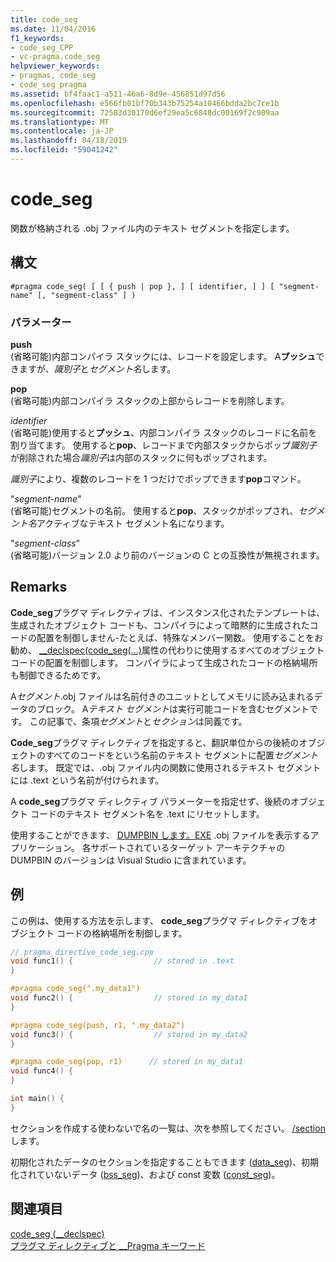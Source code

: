 ```yaml
---
title: code_seg
ms.date: 11/04/2016
f1_keywords:
- code_seg_CPP
- vc-pragma.code_seg
helpviewer_keywords:
- pragmas, code_seg
- code_seg pragma
ms.assetid: bf4faac1-a511-46a6-8d9e-456851d97d56
ms.openlocfilehash: e566fb01bf70b343b75254a10466bdda2bc7ce1b
ms.sourcegitcommit: 72583d30170d6ef29ea5c6848dc00169f2c909aa
ms.translationtype: MT
ms.contentlocale: ja-JP
ms.lasthandoff: 04/18/2019
ms.locfileid: "59041242"
---
```

# <a name="codeseg"></a>code_seg
関数が格納される .obj ファイル内のテキスト セグメントを指定します。

## <a name="syntax"></a>構文

```
#pragma code_seg( [ [ { push | pop }, ] [ identifier, ] ] [ "segment-name" [, "segment-class" ] )
```

### <a name="parameters"></a>パラメーター

**push**<br/>
(省略可能)内部コンパイラ スタックには、レコードを設定します。 A**プッシュ**できますが、*識別子*と*セグメント名*します。

**pop**<br/>
(省略可能)内部コンパイラ スタックの上部からレコードを削除します。

*identifier*<br/>
(省略可能)使用すると**プッシュ**、内部コンパイラ スタックのレコードに名前を割り当てます。 使用すると**pop**、レコードまで内部スタックからポップ*識別子*が削除された場合*識別子*は内部のスタックに何もポップされます。

*識別子*により、複数のレコードを 1 つだけでポップできます**pop**コマンド。

"*segment-name*"<br/>
(省略可能)セグメントの名前。 使用すると**pop**、スタックがポップされ、*セグメント名*アクティブなテキスト セグメント名になります。

"*segment-class*"<br/>
(省略可能)バージョン 2.0 より前のバージョンの C との互換性が無視されます。

## <a name="remarks"></a>Remarks

**Code_seg**プラグマ ディレクティブは、インスタンス化されたテンプレートは、生成されたオブジェクト コードも、コンパイラによって暗黙的に生成されたコードの配置を制御しません-たとえば、特殊なメンバー関数。 使用することをお勧め、 [__declspec(code_seg(...)](../cpp/code-seg-declspec.md)属性の代わりに使用するすべてのオブジェクト コードの配置を制御します。 コンパイラによって生成されたコードの格納場所も制御できるためです。

A*セグメント*.obj ファイルは名前付きのユニットとしてメモリに読み込まれるデータのブロック。 A*テキスト セグメント*は実行可能コードを含むセグメントです。 この記事で、条項*セグメント*と*セクション*は同義です。

**Code_seg**プラグマ ディレクティブを指定すると、翻訳単位からの後続のオブジェクトのすべてのコードをという名前のテキスト セグメントに配置*セグメント名*します。 既定では、.obj ファイル内の関数に使用されるテキスト セグメントには .text という名前が付けられます。

A **code_seg**プラグマ ディレクティブ パラメーターを指定せず、後続のオブジェクト コードのテキスト セグメント名を .text にリセットします。

使用することができます、 [DUMPBIN します。EXE](../build/reference/dumpbin-command-line.md) .obj ファイルを表示するアプリケーション。 各サポートされているターゲット アーキテクチャの DUMPBIN のバージョンは Visual Studio に含まれています。

## <a name="example"></a>例

この例は、使用する方法を示します、 **code_seg**プラグマ ディレクティブをオブジェクト コードの格納場所を制御します。

```cpp
// pragma_directive_code_seg.cpp
void func1() {                  // stored in .text
}

#pragma code_seg(".my_data1")
void func2() {                  // stored in my_data1
}

#pragma code_seg(push, r1, ".my_data2")
void func3() {                  // stored in my_data2
}

#pragma code_seg(pop, r1)      // stored in my_data1
void func4() {
}

int main() {
}
```

セクションを作成する使わないで名の一覧は、次を参照してください。 [/section](../build/reference/section-specify-section-attributes.md)します。

初期化されたデータのセクションを指定することもできます ([data_seg](../preprocessor/data-seg.md))、初期化されていないデータ ([bss_seg](../preprocessor/bss-seg.md))、および const 変数 ([const_seg](../preprocessor/const-seg.md))。

## <a name="see-also"></a>関連項目

[code_seg (__declspec)](../cpp/code-seg-declspec.md)<br/>
[プラグマ ディレクティブと __Pragma キーワード](../preprocessor/pragma-directives-and-the-pragma-keyword.md)
